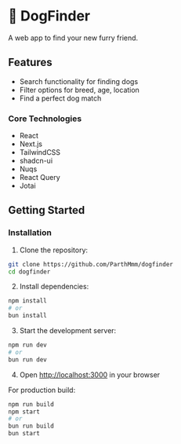 # 🐶 DogFinder

A web app to find your new furry friend.

## Features

- Search functionality for finding dogs
- Filter options for breed, age, location
- Find a perfect dog match

### Core Technologies

- React
- Next.js
- TailwindCSS
- shadcn-ui
- Nuqs
- React Query
- Jotai

## Getting Started

### Installation

1. Clone the repository:

```bash
git clone https://github.com/ParthMmm/dogfinder
cd dogfinder
```

2. Install dependencies:

```bash
npm install
# or
bun install
```

3. Start the development server:

```bash
npm run dev
# or
bun run dev
```

4. Open [http://localhost:3000](http://localhost:3000) in your browser

For production build:

```bash
npm run build
npm start
# or
bun run build
bun start
```
